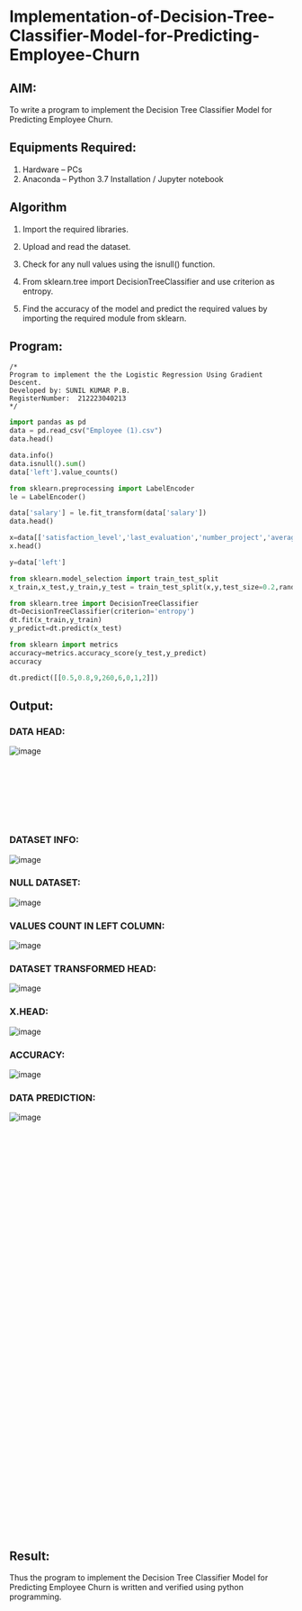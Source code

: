 # Implementation-of-Decision-Tree-Classifier-Model-for-Predicting-Employee-Churn

## AIM:
To write a program to implement the Decision Tree Classifier Model for Predicting Employee Churn.

## Equipments Required:
1. Hardware – PCs
2. Anaconda – Python 3.7 Installation / Jupyter notebook

## Algorithm
1. Import the required libraries.

2. Upload and read the dataset.

3. Check for any null values using the isnull() function.

4. From sklearn.tree import DecisionTreeClassifier and use criterion as entropy.

5. Find the accuracy of the model and predict the required values by importing the required module from sklearn.

## Program:
```
/*
Program to implement the the Logistic Regression Using Gradient Descent.
Developed by: SUNIL KUMAR P.B.
RegisterNumber:  212223040213
*/
```
```py
import pandas as pd
data = pd.read_csv("Employee (1).csv")
data.head()

data.info()
data.isnull().sum()
data['left'].value_counts()

from sklearn.preprocessing import LabelEncoder
le = LabelEncoder()

data['salary'] = le.fit_transform(data['salary'])
data.head()

x=data[['satisfaction_level','last_evaluation','number_project','average_montly_hours','time_spend_company','Work_accident','promotion_last_5years','salary']]
x.head()

y=data['left']

from sklearn.model_selection import train_test_split
x_train,x_test,y_train,y_test = train_test_split(x,y,test_size=0.2,random_state =100)

from sklearn.tree import DecisionTreeClassifier
dt=DecisionTreeClassifier(criterion='entropy')
dt.fit(x_train,y_train)
y_predict=dt.predict(x_test)

from sklearn import metrics
accuracy=metrics.accuracy_score(y_test,y_predict)
accuracy

dt.predict([[0.5,0.8,9,260,6,0,1,2]])
```

## Output:

### DATA HEAD:
![image](https://github.com/user-attachments/assets/4d0ce202-54e1-4425-9060-d8e28bdb9ab4)

<br>
<br>
<br>
<br>
<br>
<br>

### DATASET INFO:
![image](https://github.com/user-attachments/assets/02c83b0d-a985-4935-9968-2e38446e15e3)

### NULL DATASET:
![image](https://github.com/user-attachments/assets/68a5cdb1-dd06-49ab-a4fb-1a4039fbbca7)

### VALUES COUNT IN LEFT COLUMN:
![image](https://github.com/user-attachments/assets/97b70af0-987c-43b5-88c8-4e22606ead28)

### DATASET TRANSFORMED HEAD:
![image](https://github.com/user-attachments/assets/f06f322a-f0fb-4157-ab08-a7818ce44b94)

### X.HEAD:
![image](https://github.com/user-attachments/assets/3dbd5544-2bf6-4f31-9b2d-96d112f5e996)

### ACCURACY:
![image](https://github.com/user-attachments/assets/22eb711f-be4e-48df-bfa7-ecac24636772)

### DATA PREDICTION:
![image](https://github.com/user-attachments/assets/34072bc8-df10-4ca6-8954-db9d016ac706)

<br>
<br>
<br>
<br>
<br>
<br>
<br>
<br>
<br>
<br>
<br>
<br>
<br>
<br>
<br>
<br>
<br>
<br>
<br>
<br>
<br>
<br>
<br>
<br>
<br>
<br>
<br>
<br>
<br>
<br>
<br>
<br>
<br>
<br>
<br>
<br>
<br>
<br>
<br>
<br>
<br>
<br>

## Result:
Thus the program to implement the  Decision Tree Classifier Model for Predicting Employee Churn is written and verified using python programming.
